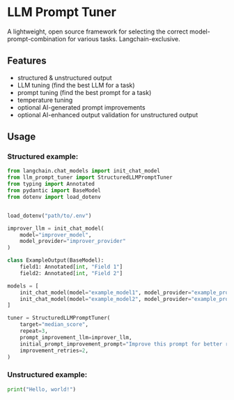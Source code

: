 # LLM Prompt Tuner
A lightweight, open source framework for selecting the correct model-prompt-combination for various tasks.
Langchain-exclusive.
## Features
- structured & unstructured output
- LLM tuning (find the best LLM for a task)
- prompt tuning (find the best prompt for a task)
- temperature tuning
- optional AI-generated prompt improvements
- optional AI-enhanced output validation for unstructured output

## Usage
### Structured example:
```python
from langchain.chat_models import init_chat_model
from llm_prompt_tuner import StructuredLLMPromptTuner
from typing import Annotated
from pydantic import BaseModel
from dotenv import load_dotenv


load_dotenv("path/to/.env")

improver_llm = init_chat_model(
    model="improver_model",
    model_provider="improver_provider"
)

class ExampleOutput(BaseModel):
    field1: Annotated[int, "Field 1"]
    field2: Annotated[int, "Field 2"]

models = [
    init_chat_model(model="example_model1", model_provider="example_provider1").with_structured_Output(ExampleOutput),
    init_chat_model(model="example_model2", model_provider="example_provider2").with_structured_Output(ExampleOutput)
]

tuner = StructuredLLMPromptTuner(
    target="median_score",
    repeat=3,
    prompt_improvement_llm=improver_llm,
    initial_prompt_improvement_prompt="Improve this prompt for better results.",
    improvement_retries=2,
)
```

### Unstructured example:
```python
print("Hello, world!")
```